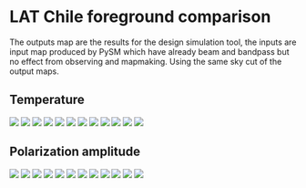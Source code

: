 # LAT Chile foreground comparison

The outputs map are the results for the design simulation tool,
the inputs are input map produced by PySM which have already beam
and bandpass but no effect from observing and mapmaking.
Using the same sky cut of the output maps.

## Temperature

![](foreground_map_LFL1_input.png) ![](foreground_map_LFL1_output.png)
![](foreground_map_LFL2_input.png) ![](foreground_map_LFL2_output.png)
![](foreground_map_MFL1_input.png) ![](foreground_map_MFL1_output.png)
![](foreground_map_MFL2_input.png) ![](foreground_map_MFL2_output.png)
![](foreground_map_HFL1_input.png) ![](foreground_map_HFL1_output.png)
![](foreground_map_HFL2_input.png) ![](foreground_map_HFL2_output.png)


## Polarization amplitude

![](foreground_map_P_LFL1_input.png) ![](foreground_map_P_LFL1_output.png)
![](foreground_map_P_LFL2_input.png) ![](foreground_map_P_LFL2_output.png)
![](foreground_map_P_MFL1_input.png) ![](foreground_map_P_MFL1_output.png)
![](foreground_map_P_MFL2_input.png) ![](foreground_map_P_MFL2_output.png)
![](foreground_map_P_HFL1_input.png) ![](foreground_map_P_HFL1_output.png)
![](foreground_map_P_HFL2_input.png) ![](foreground_map_P_HFL2_output.png)
